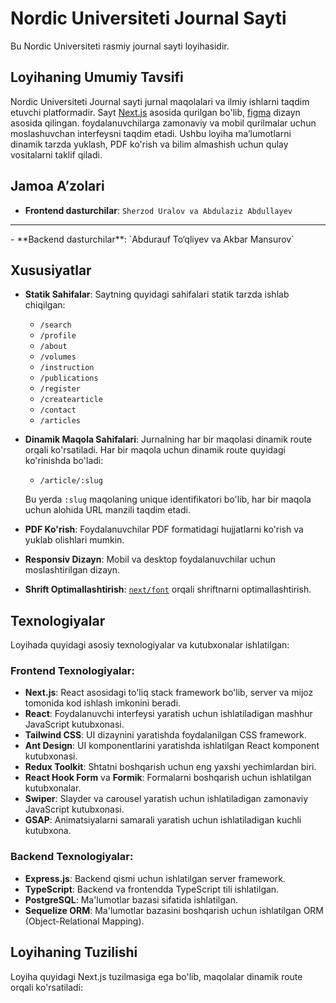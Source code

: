 # Nordic Universiteti Journal Sayti

Bu Nordic Universiteti rasmiy journal sayti loyihasidir.

## Loyihaning Umumiy Tavsifi

Nordic Universiteti Journal sayti jurnal maqolalari va ilmiy ishlarni taqdim etuvchi platformadir. Sayt [Next.js](https://nextjs.org/) asosida qurilgan bo'lib, [figma](https://www.figma.com/design/dkYm4UTf0taUmSL1oEoGGU/journal?node-id=0-1&t=kxeTr6ugQDLORxuS-1) dizayn asosida qilingan. foydalanuvchilarga zamonaviy va mobil qurilmalar uchun moslashuvchan interfeysni taqdim etadi. Ushbu loyiha ma’lumotlarni dinamik tarzda yuklash, PDF ko'rish va bilim almashish uchun qulay vositalarni taklif qiladi.

## Jamoa A’zolari

- **Frontend dasturchilar**: `Sherzod Uralov va Abdulaziz Abdullayev`
<hr/>
- **Backend dasturchilar**: `Abdurauf To‘qliyev va Akbar Mansurov`

## Xususiyatlar

- **Statik Sahifalar**: Saytning quyidagi sahifalari statik tarzda ishlab chiqilgan:
    - `/search`
    - `/profile`
    - `/about`
    - `/volumes`
    - `/instruction`
    - `/publications`
    - `/register`
    - `/createarticle`
    - `/contact`
    - `/articles`

- **Dinamik Maqola Sahifalari**: Jurnalning har bir maqolasi dinamik route orqali ko'rsatiladi. Har bir maqola uchun dinamik route quyidagi ko'rinishda bo'ladi:

    - `/article/:slug`

  Bu yerda `:slug` maqolaning unique identifikatori bo'lib, har bir maqola uchun alohida URL manzili taqdim etadi.

- **PDF Ko'rish**: Foydalanuvchilar PDF formatidagi hujjatlarni ko'rish va yuklab olishlari mumkin.
- **Responsiv Dizayn**: Mobil va desktop foydalanuvchilar uchun moslashtirilgan dizayn.
- **Shrift Optimallashtirish**: [`next/font`](https://nextjs.org/docs/basic-features/font-optimization) orqali shriftnarni optimallashtirish.

## Texnologiyalar

Loyihada quyidagi asosiy texnologiyalar va kutubxonalar ishlatilgan:

### Frontend Texnologiyalar:

- **Next.js**: React asosidagi to'liq stack framework bo'lib, server va mijoz tomonida kod ishlash imkonini beradi.
- **React**: Foydalanuvchi interfeysi yaratish uchun ishlatiladigan mashhur JavaScript kutubxonasi.
- **Tailwind CSS**: UI dizaynini yaratishda foydalanilgan CSS framework.
- **Ant Design**: UI komponentlarini yaratishda ishlatilgan React komponent kutubxonasi.
- **Redux Toolkit**: Shtatni boshqarish uchun eng yaxshi yechimlardan biri.
- **React Hook Form** va **Formik**: Formalarni boshqarish uchun ishlatilgan kutubxonalar.
- **Swiper**: Slayder va carousel yaratish uchun ishlatiladigan zamonaviy JavaScript kutubxonasi.
- **GSAP**: Animatsiyalarni samarali yaratish uchun ishlatiladigan kuchli kutubxona.

### Backend Texnologiyalar:

- **Express.js**: Backend qismi uchun ishlatilgan server framework.
- **TypeScript**: Backend va frontendda TypeScript tili ishlatilgan.
- **PostgreSQL**: Ma'lumotlar bazasi sifatida ishlatilgan.
- **Sequelize ORM**: Ma'lumotlar bazasini boshqarish uchun ishlatilgan ORM (Object-Relational Mapping).

## Loyihaning Tuzilishi

Loyiha quyidagi Next.js tuzilmasiga ega bo'lib, maqolalar dinamik route orqali ko'rsatiladi:

